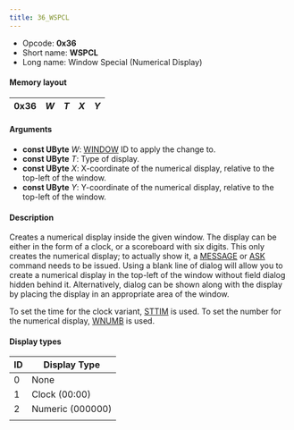 ```yaml
---
title: 36_WSPCL
---
```


- Opcode: **0x36**
- Short name: **WSPCL**
- Long name: Window Special (Numerical Display)

#### Memory layout

| 0x36 | *W* | *T* | *X* | *Y* |
|------|-----|-----|-----|-----|

#### Arguments

- **const UByte** *W*: [WINDOW](50_WINDOW) ID to apply the change to.
- **const UByte** *T*: Type of display.
- **const UByte** *X*: X-coordinate of the numerical display, relative to the top-left of the window.
- **const UByte** *Y*: Y-coordinate of the numerical display, relative to the top-left of the window.

#### Description

Creates a numerical display inside the given window. The display can be either in the form of a clock, or a scoreboard with six digits. This only creates the numerical display; to actually show it, a [MESSAGE](FF7/Field/Script/Opcodes/40_MESSAGE "wikilink") or [ASK](48_ASK) command needs to be issued. Using a blank line of dialog will allow you to create a numerical display in the top-left of the window without field dialog hidden behind it. Alternatively, dialog can be shown along with the display by placing the display in an appropriate area of the window.

To set the time for the clock variant, [STTIM](FF7/Field/Script/Opcodes/38_STTIM "wikilink") is used. To set the number for the numerical display, [WNUMB](37_WNUMB) is used.

#### Display types

| ID  | Display Type     |
|-----|------------------|
| 0   | None             |
| 1   | Clock (00:00)    |
| 2   | Numeric (000000) |
|     |                  |

